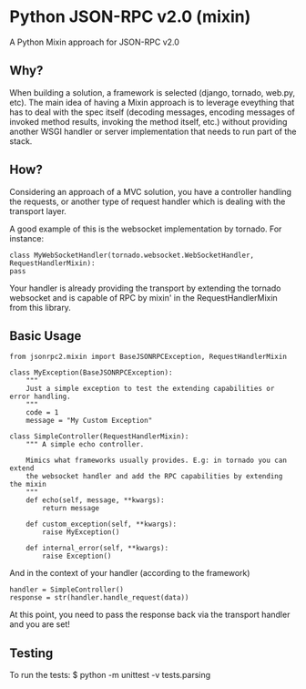 Python JSON-RPC v2.0 (mixin)
======================

A Python Mixin approach for JSON-RPC v2.0

Why?
-------
When building a solution, a framework is selected (django, tornado, web.py, etc).
The main idea of having a Mixin approach is to leverage eveything that has to
deal with the spec itself (decoding messages, encoding messages of invoked method
results, invoking the method itself, etc.) without providing another WSGI handler
or server implementation that needs to run part of the stack.

How?
-------
Considering an approach of a MVC solution, you have a controller handling the requests, or
another type of request handler which is dealing with the transport layer.

A good example of this is the websocket implementation by tornado. For instance:

    class MyWebSocketHandler(tornado.websocket.WebSocketHandler, RequestHandlerMixin):
    pass

Your handler is already providing the transport by extending the tornado websocket
and is capable of RPC by mixin' in the RequestHandlerMixin from this library.

Basic Usage
-------
    from jsonrpc2.mixin import BaseJSONRPCException, RequestHandlerMixin

    class MyException(BaseJSONRPCException):
        """
        Just a simple exception to test the extending capabilities or error handling.
        """
        code = 1
        message = "My Custom Exception"

    class SimpleController(RequestHandlerMixin):
        """ A simple echo controller.

        Mimics what frameworks usually provides. E.g: in tornado you can extend
        the websocket handler and add the RPC capabilities by extending the mixin
        """
        def echo(self, message, **kwargs):
            return message

        def custom_exception(self, **kwargs):
            raise MyException()

        def internal_error(self, **kwargs):
            raise Exception()

And in the context of your handler (according to the framework)

    handler = SimpleController()
    response = str(handler.handle_request(data))

At this point, you need to pass the response back via the transport handler and
you are set!

Testing
-------

To run the tests:
    $ python -m unittest -v tests.parsing
